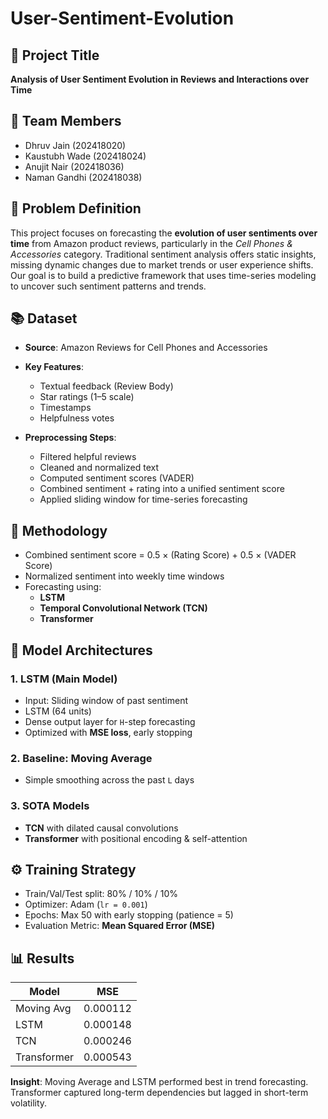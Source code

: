 # User-Sentiment-Evolution

## 📌 Project Title
**Analysis of User Sentiment Evolution in Reviews and Interactions over Time**

## 👥 Team Members
- Dhruv Jain (202418020)  
- Kaustubh Wade (202418024)  
- Anujit Nair (202418036)  
- Naman Gandhi (202418038)  

## 📖 Problem Definition
This project focuses on forecasting the **evolution of user sentiments over time** from Amazon product reviews, particularly in the *Cell Phones & Accessories* category. Traditional sentiment analysis offers static insights, missing dynamic changes due to market trends or user experience shifts. Our goal is to build a predictive framework that uses time-series modeling to uncover such sentiment patterns and trends.

## 📚 Dataset
- **Source**: Amazon Reviews for Cell Phones and Accessories
- **Key Features**:
    - Textual feedback (Review Body)
    - Star ratings (1–5 scale)
    - Timestamps
    - Helpfulness votes

- **Preprocessing Steps**:
    - Filtered helpful reviews
    - Cleaned and normalized text
    - Computed sentiment scores (VADER)
    - Combined sentiment + rating into a unified sentiment score
    - Applied sliding window for time-series forecasting

## 🔧 Methodology
- Combined sentiment score = 0.5 × (Rating Score) + 0.5 × (VADER Score)
- Normalized sentiment into weekly time windows
- Forecasting using:
  - **LSTM**
  - **Temporal Convolutional Network (TCN)**
  - **Transformer**

## 🧠 Model Architectures

### 1. LSTM (Main Model)
- Input: Sliding window of past sentiment
- LSTM (64 units)
- Dense output layer for `H`-step forecasting
- Optimized with **MSE loss**, early stopping

### 2. Baseline: Moving Average
- Simple smoothing across the past `L` days

### 3. SOTA Models
- **TCN** with dilated causal convolutions
- **Transformer** with positional encoding & self-attention

## ⚙️ Training Strategy
- Train/Val/Test split: 80% / 10% / 10%
- Optimizer: Adam (`lr = 0.001`)
- Epochs: Max 50 with early stopping (patience = 5)
- Evaluation Metric: **Mean Squared Error (MSE)**

## 📊 Results

| Model        | MSE         |
|--------------|-------------|
| Moving Avg   | 0.000112    |
| LSTM      | 0.000148    |
| TCN          | 0.000246    |
| Transformer  | 0.000543    |

**Insight**: Moving Average and LSTM performed best in trend forecasting. Transformer captured long-term dependencies but lagged in short-term volatility.

